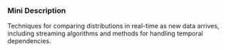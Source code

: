 ### Mini Description

Techniques for comparing distributions in real-time as new data arrives, including streaming algorithms and methods for handling temporal dependencies.
